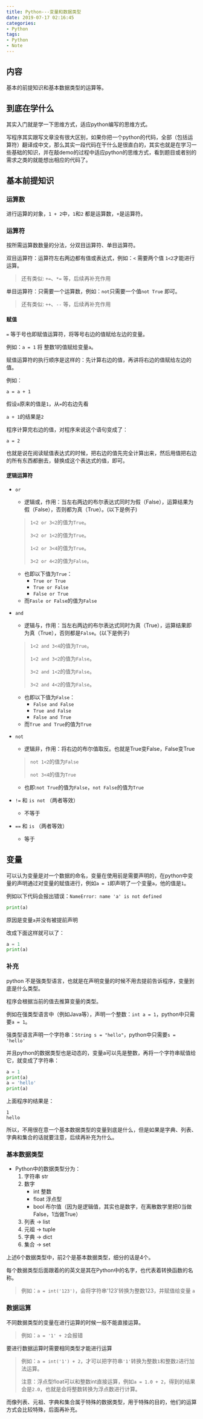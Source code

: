 ```yaml
---
title: Python---变量和数据类型
date: 2019-07-17 02:16:45
categories:
- Python
tags:
- Python
- Note
---
```

## 内容

基本的前提知识和基本数据类型的运算等。

## 到底在学什么

其实入门就是学一下思维方式，适应python编写的思维方式。

写程序其实跟写文章没有很大区别，如果你把一个python的代码，全部（包括运算符）翻译成中文，那么其实一段代码在干什么是很直白的，其实也就是在学习一些基础的知识，并在敲demo的过程中适应python的思维方式，看到题目或者别的需求之类的就能想出相应的代码了。

## 基本前提知识

### 运算数

进行运算的对象，`1 + 2`中，`1`和`2` 都是运算数，`+`是运算符。

### 运算符

按所需运算数数量的分法，分双目运算符、单目运算符。

双目运算符：运算符左右两边都有值或表达式，例如：`<` 需要两个值 `1<2`才能进行运算。
> 还有类似: `+=`、`*=` 等，后续再补充作用

单目运算符：只需要一个运算数，例如：`not`只需要一个值`not True` 即可。
> 还有类似: `++`、`--` 等，后续再补充作用

#### 赋值

`=` 等于号也即赋值运算符，将等号右边的值赋给左边的变量。

例如：`a = 1` 将 整数1的值赋给变量`a`。

赋值运算符的执行顺序是这样的：先计算右边的值，再讲将右边的值赋给左边的值。

例如：

`a = a + 1`

假设`a`原来的值是`1`，从`=`的右边先看

`a + 1`的结果是`2`

程序计算完右边的值，对程序来说这个语句变成了：

`a = 2`

也就是说在阅读赋值表达式的时候，把右边的值先完全计算出来，然后用值把右边的所有东西都删去，替换成这个表达式的值，即可。

#### 逻辑运算符

* `or` 
  * 逻辑或，作用：当左右两边的布尔表达式同时为假（False），运算结果为假（False），否则都为真（True）。(以下是例子)
  >`1<2 or 3<2`的值为`True`。
  >
  >`3<2 or 1<2`的值为`True`。
  >
  >`1<2 or 3<4`的值为`True`。
  >
  >`3<2 or 4<2`的值为`False`。
  * 也即以下值为`True`：
    * `True or True`
    * `True or False`
    * `False or True`
  * 而`Fasle or False`的值为`False`
* `and`
  * 逻辑与，作用：当左右两边的布尔表达式同时为真（True），运算结果即为真（True），否则都是`False`。(以下是例子)
  >`1<2 and 3<4`的值为`True`。
  >
  >`1<2 and 3<2`的值为`False`。
  >
  >`3<2 and 1<2`的值为`False`。
  >
  >`3<2 and 4<2`的值为`False`。
  * 也即以下值为`False`：
    * `False and False`
    * `True and False`
    * `False and True`
  * 而`True and True`的值为`True`
* `not` 
  * 逻辑非，作用：将右边的布尔值取反。也就是True变False，False变True
  >`not 1<2`的值为`False`
  >
  >`not 3<4`的值为`True`

    * 也即:`not True`的值为`False`，`not False`的值为`True`
* `!=` 和 `is not` （两者等效）
  * 不等于
* `==` 和 `is` （两者等效）
  * 等于

## 变量

可以认为变量是对一个数据的命名，变量在使用前是需要声明的，在python中变量的声明通过对变量的赋值进行，例如`a = 1`即声明了一个变量`a`，他的值是`1`。

例如以下代码会报出错误：`NameError: name 'a' is not defined`

``` python
print(a)
```

原因是变量`a`并没有被提前声明

改成下面这样就可以了：

``` python
a = 1
print(a)
```
### 补充

python 不是强类型语言，也就是在声明变量的时候不用去提前告诉程序，变量到底是什么类型。

程序会根据当前的值去推算变量的类型。

例如在强类型语言中（例如Java等），声明一个整数：`int a = 1`，python中只需要`a = 1`。

强类型语言声明一个字符串：`String s = "hello"`，python中只需要`s = 'hello'`

并且python的数据类型也是动态的，变量a可以先是整数，再将一个字符串赋值给它，就变成了字符串：
``` python
a = 1
print(a)
a = 'hello'
print(a)
```
上面程序的结果是：
```
1
hello
```

所以，不用很在意一个基本数据类型的变量到底是什么，但是如果是字典、列表、字典和集合的话就要注意，后续再补充为什么。

### 基本数据类型

* Python中的数据类型分为：
    1. 字符串 str
    2. 数字 
        * int 整数
        * float 浮点型 
        * bool 布尔值（因为是逻辑值，其实也是数字，在离散数学里把0当做False，1当做True）
    3. 列表 -> list
    4. 元祖 -> tuple
    5. 字典 -> dict
    6. 集合 -> set

上述6个数据类型中，前2个是基本数据类型，细分的话是4个。

每个数据类型后面跟着的的英文是其在Python中的名字，也代表着转换函数的名称。

>例如：`a = int('123')`，会将字符串'123'转换为整数123，并赋值给变量 `a`

### 数据运算

不同数据类型的变量在进行运算的时候一般不能直接运算。

> 例如：`a = '1' + 2`会报错

要进行数据运算时需要相同类型才能进行运算

> 例如：`a = int('1') + 2`，才可以把字符串`'1'`转换为整数`1`和整数`2`进行加法运算。 
> 
>注意：浮点型float可以和整数int直接运算，例如`a = 1.0 + 2`，得到的结果会是`2.0`，也就是会将整数转换为浮点数进行计算。

而像列表、元祖、字典和集合属于特殊的数据类型，用于特殊的目的，他们的运算方式会比较特殊，后面再补充。